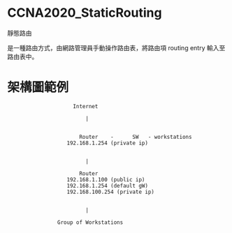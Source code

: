 # CCNA2020_StaticRouting
靜態路由

是一種路由方式，由網路管理員手動操作路由表，將路由項 routing entry 輸入至路由表中。

# 架構圖範例



                         Internet
                         
                             |
                             
                             
                           Router    -      SW   - workstations
                       192.168.1.254 (private ip)
                            
                              
                             |
                             
                           Router
                       192.168.1.100 (public ip)
                       192.168.1.254 (default gW)
                       192.168.100.254 (private ip)
                       
                            
                             |
                             
                    Group of Workstations
                          
                             
